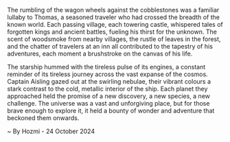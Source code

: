 
The rumbling of the wagon wheels against the cobblestones was a familiar lullaby to Thomas, a seasoned traveler who had crossed the breadth of the known world. Each passing village, each towering castle, whispered tales of forgotten kings and ancient battles, fueling his thirst for the unknown. The scent of woodsmoke from nearby villages, the rustle of leaves in the forest, and the chatter of travelers at an inn all contributed to the tapestry of his adventures, each moment a brushstroke on the canvas of his life.

The starship hummed with the tireless pulse of its engines, a constant reminder of its tireless journey across the vast expanse of the cosmos. Captain Aisling gazed out at the swirling nebulae, their vibrant colours a stark contrast to the cold, metallic interior of the ship. Each planet they approached held the promise of a new discovery, a new species, a new challenge. The universe was a vast and unforgiving place, but for those brave enough to explore it, it held a bounty of wonder and adventure that beckoned them onwards. 

~ By Hozmi - 24 October 2024
